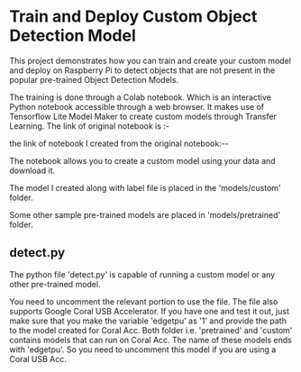 # Train and Deploy Custom Object Detection Model 

This project demonstrates how you can train and create your custom model and deploy on Raspberry Pi to detect objects that are not present in the popular 
pre-trained Object Detection Models.

The training is done through a Colab notebook. Which is an interactive Python notebook accessible through a web browser. It makes use of Tensorflow Lite Model Maker to create custom models through Transfer Learning. 
The link of original notebook is :- 

the link of notebook I created from the original notebook:--

The notebook allows you to create a custom model using your data and download it.

The model I created along with label file is placed in the 'models/custom' folder. 

Some other sample pre-trained models are placed in 'models/pretrained' folder.

## detect.py

The python file 'detect.py' is capable of running a custom model or any other pre-trained model.

You need to uncomment the relevant portion to use the file. The file also supports Google Coral USB Accelerator. If you have one and test it out, just make sure that you make the variable 'edgetpu' as '1' and provide the path to the model created for Coral Acc. Both folder i.e. 'pretrained' and 'custom' contains models that can run on Coral Acc. The name of these models ends with 'edgetpu'. So you need to uncomment this model if you are using a Coral USB Acc.

